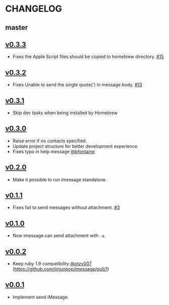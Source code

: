 # CHANGELOG

## master

## [v0.3.3](https://github.com/linjunpop/imessage/tree/v0.3.3)

- Fixes the Apple Script files should be copied to homebrew directory. [#15](https://github.com/linjunpop/imessage/issues/15)

## [v0.3.2](https://github.com/linjunpop/imessage/tree/v0.3.2)

- Fixes Unable to send the single quote(') in message body. [#13](https://github.com/linjunpop/imessage/issues/13)

## [v0.3.1](https://github.com/linjunpop/imessage/tree/v0.3.1)

- Skip dev tasks when being installed by Homebrew

## [v0.3.0](https://github.com/linjunpop/imessage/tree/v0.3.0)

- Raise error if no contacts specified.
- Update project structure for better development experience.
- Fixes typo in help message [@bfontaine](https://github.com/bfontaine)

## [v0.2.0](https://github.com/linjunpop/imessage/tree/v0.2.0)

- Make it possible to run imessage standalone.

## [v0.1.1](https://github.com/linjunpop/imessage/tree/v0.1.1)

- Fixes fail to send messages without attachment. [#3](https://github.com/linjunpop/imessage/issues/3)

## [v0.1.0](https://github.com/linjunpop/imessage/tree/v0.1.0)

- Now imessage can send attachment with `-a`.

## [v0.0.2](https://github.com/linjunpop/imessage/tree/v0.0.2)

- Keep ruby 1.9 compatibility [@otzy007](https://github.com/otzy007) (https://github.com/linjunpop/imessage/pull/1)

## [v0.0.1](https://github.com/linjunpop/imessage/tree/v0.0.1)

- Implement send iMessage.
